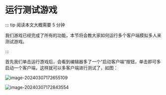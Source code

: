 # 运行测试游戏

::: tip 阅读本文大概需要 5 分钟

我们游戏已经完成了所有的功能，本节将会教大家如何运行多个客户端模拟多人来测试游戏。

:::

首先我们单击运行游戏后，会看到编辑器多了一个“启动客户端”按钮，单击即可多启动一个客户端，这样就可以多客户端进行测试了，如图：

![image-20240307172655109](https://arkimg.ark.online/image-20240307172655109.webp)

![image-20240307172843554](https://arkimg.ark.online/image-20240307172843554.webp)
